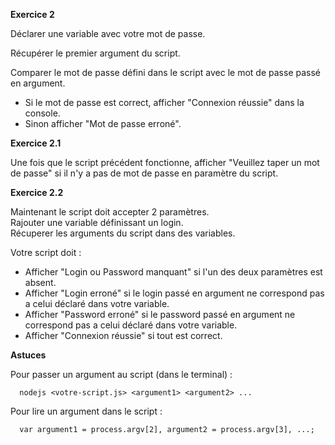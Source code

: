 **Exercice 2**

Déclarer une variable avec votre mot de passe.  

Récupérer le premier argument du script.

Comparer le mot de passe défini dans le script avec le mot de passe passé en argument.

- Si le mot de passe est correct, afficher "Connexion réussie" dans la console.  
- Sinon afficher "Mot de passe erroné".

**Exercice 2.1**

Une fois que le script précédent fonctionne, afficher "Veuillez taper un mot de passe" si il n'y a pas de mot de passe en paramètre du script.

**Exercice 2.2**

Maintenant le script doit accepter 2 paramètres.  
Rajouter une variable définissant un login.  
Récuperer les arguments du script dans des variables.

Votre script doit :  

- Afficher "Login ou Password manquant" si l'un des deux paramètres est absent.
- Afficher "Login erroné" si le login passé en argument ne correspond pas a celui déclaré dans votre variable.
- Afficher "Password erroné" si le password passé en argument ne correspond pas a celui déclaré dans votre variable.
- Afficher "Connexion réussie" si tout est correct.

**Astuces**  

Pour passer un argument au script (dans le terminal) :
```
  nodejs <votre-script.js> <argument1> <argument2> ...
```

Pour lire un argument dans le script :
```
  var argument1 = process.argv[2], argument2 = process.argv[3], ...;
```
